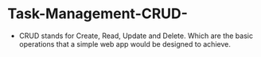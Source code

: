 # Task-Management-CRUD-

* CRUD stands for Create, Read, Update and Delete. Which are the basic operations that a simple web app would be designed to achieve.
